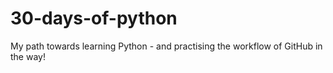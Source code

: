 # 30-days-of-python
 My path towards learning Python - and practising the workflow of GitHub in the way!
